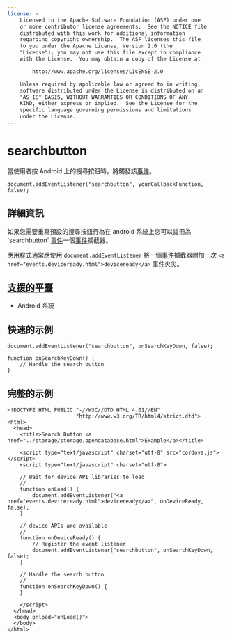 ```yaml
---
license: >
    Licensed to the Apache Software Foundation (ASF) under one
    or more contributor license agreements.  See the NOTICE file
    distributed with this work for additional information
    regarding copyright ownership.  The ASF licenses this file
    to you under the Apache License, Version 2.0 (the
    "License"); you may not use this file except in compliance
    with the License.  You may obtain a copy of the License at

        http://www.apache.org/licenses/LICENSE-2.0

    Unless required by applicable law or agreed to in writing,
    software distributed under the License is distributed on an
    "AS IS" BASIS, WITHOUT WARRANTIES OR CONDITIONS OF ANY
    KIND, either express or implied.  See the License for the
    specific language governing permissions and limitations
    under the License.
---
```


# searchbutton

當使用者按 Android 上的搜尋按鈕時，將觸發該<a href="events.html">事件</a>。

    document.addEventListener("searchbutton", yourCallbackFunction, false);
    

## 詳細資訊

如果您需要重寫預設的搜尋按鈕行為在 android 系統上您可以註冊為 'searchbutton' <a href="events.html">事件</a>一個<a href="events.html">事件</a>攔截器。

應用程式通常應使用 `document.addEventListener` 將一個<a href="events.html">事件</a>攔截器附加一次 `<a href="events.deviceready.html">deviceready</a>` <a href="events.html">事件</a>火災。

## <a href="../../config_ref/images.html">支援的平臺</a>

*   Android 系統

## 快速的示例

    document.addEventListener("searchbutton", onSearchKeyDown, false);
    
    function onSearchKeyDown() {
        // Handle the search button
    }
    

## 完整的示例

    <!DOCTYPE HTML PUBLIC "-//W3C//DTD HTML 4.01//EN"
                          "http://www.w3.org/TR/html4/strict.dtd">
    <html>
      <head>
        <title>Search Button <a href="../storage/storage.opendatabase.html">Example</a></title>
    
        <script type="text/javascript" charset="utf-8" src="cordova.js"></script>
        <script type="text/javascript" charset="utf-8">
    
        // Wait for device API libraries to load
        //
        function onLoad() {
            document.addEventListener("<a href="events.deviceready.html">deviceready</a>", onDeviceReady, false);
        }
    
        // device APIs are available
        //
        function onDeviceReady() {
            // Register the event listener
            document.addEventListener("searchbutton", onSearchKeyDown, false);
        }
    
        // Handle the search button
        //
        function onSearchKeyDown() {
        }
    
        </script>
      </head>
      <body onload="onLoad()">
      </body>
    </html>